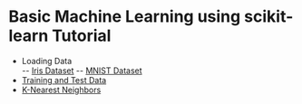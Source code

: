 # Basic Machine Learning using scikit-learn Tutorial

- Loading Data  
-- [Iris Dataset](https://github.com/mrolarik/basic-machine-learning-using-scikit-learn/blob/master/001-Loading-Data.ipynb)
-- [MNIST Dataset](https://github.com/mrolarik/basic-machine-learning-using-scikit-learn/blob/master/001-Loading-Data.ipynb)
- [Training and Test Data](https://github.com/mrolarik/basic-machine-learning-using-scikit-learn/blob/master/002-Train-Test-Data.ipynb)  
- [K-Nearest Neighbors](https://github.com/mrolarik/basic-machine-learning-using-scikit-learn/blob/master/003-KNN.ipynb)
